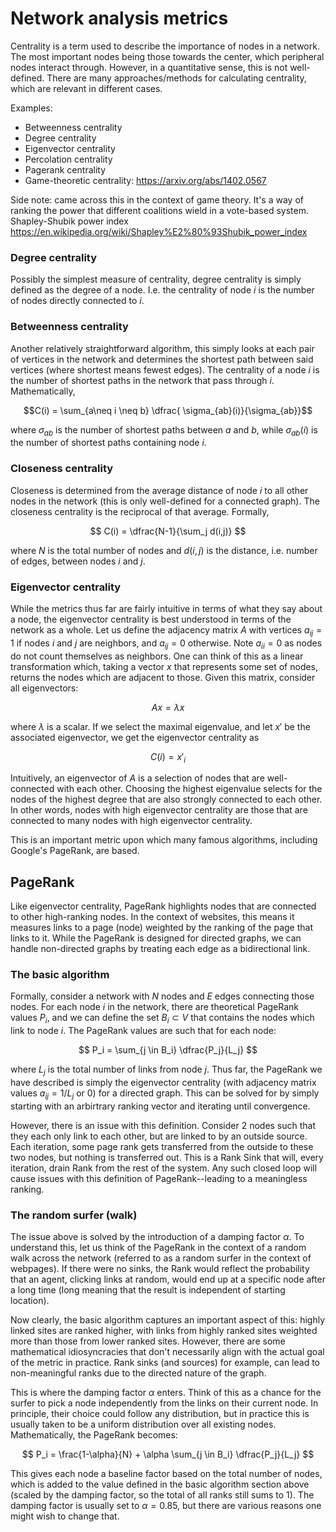# Network analysis metrics

Centrality is a term used to describe the importance of nodes in a network. The most important nodes being those towards the center, which peripheral nodes interact through. However, in a quantitative sense, this is not well-defined. There are many approaches/methods for calculating centrality, which are relevant in different cases. 

Examples:
* Betweenness centrality
* Degree centrality
* Eigenvector centrality
* Percolation centrality
* Pagerank centrality
* Game-theoretic centrality: https://arxiv.org/abs/1402.0567

Side note: came across this in the context of game theory. It's a way of ranking the power that different coalitions wield in a vote-based system.
Shapley-Shubik power index
https://en.wikipedia.org/wiki/Shapley%E2%80%93Shubik_power_index

### Degree centrality

Possibly the simplest measure of centrality, degree centrality is simply defined as the degree of a node. I.e. the centrality of node $i$ is the number of nodes directly connected to $i$. 

### Betweenness centrality

Another relatively straightforward algorithm, this simply looks at each pair of vertices in the network and determines the shortest path between said vertices (where shortest means fewest edges). The centrality of a node $i$ is the number of shortest paths in the network that pass through $i$. Mathematically, 

$$C(i) = \sum_{a\neq i \neq b} \dfrac{ \sigma_{ab}(i)}{\sigma_{ab}}$$

where $\sigma_{ab}$ is the number of shortest paths between $a$ and $b$, while $\sigma_{ab}(i)$ is the number of shortest paths containing node $i$. 

### Closeness centrality

Closeness is determined from the average distance of node $i$ to all other nodes in the network (this is only well-defined for a connected graph). The closeness centrality is the reciprocal of that average. Formally,

$$ C(i) = \dfrac{N-1}{\sum_j d(i,j)} $$

where $N$ is the total number of nodes and $d(i,j)$ is the distance, i.e. number of edges, between nodes $i$ and $j$.

### Eigenvector centrality

While the metrics thus far are fairly intuitive in terms of what they say about a node, the eigenvector centrality is best understood in terms of the network as a whole. Let us define the adjacency matrix $A$ with vertices $a_{ij}=1$ if nodes $i$ and $j$ are neighbors, and $a_{ij}=0$ otherwise. Note $a_{ii}=0$ as nodes do not count themselves as neighbors. One can think of this as a linear transformation which, taking a vector $x$ that represents some set of nodes, returns the nodes which are adjacent to those. Given this matrix, consider all eigenvectors:

$$Ax = \lambda x$$

where $\lambda$ is a scalar. If we select the maximal eigenvalue, and let $x'$ be the associated eigenvector, we get the eigenvector centrality as

$$C(i) = x'_i$$

Intuitively, an eigenvector of $A$ is a selection of nodes that are well-connected with each other. Choosing the highest eigenvalue selects for the nodes of the highest degree that are also strongly connected to each other. In other words, nodes with high eigenvector centrality are those that are connected to many nodes with high eigenvector centrality.

This is an important metric upon which many famous algorithms, including Google's PageRank, are based.

## PageRank

Like eigenvector centrality, PageRank highlights nodes that are connected to other high-ranking nodes. In the context of websites, this means it measures links to a page (node) weighted by the ranking of the page that links to it. While the PageRank is designed for directed graphs, we can handle non-directed graphs by treating each edge as a bidirectional link.

### The basic algorithm

Formally, consider a network with $N$ nodes and $E$ edges connecting those nodes. For each node $i$ in the network, there are theoretical PageRank values $P_i$, and we can define the set $B_i \subset V$ that contains the nodes which link to node $i$. The PageRank values are such that for each node:

$$ P_i = \sum_{j \in B_i} \dfrac{P_j}{L_j} $$

where $L_j$ is the total number of links from node $j$. Thus far, the PageRank we have described is simply the eigenvector centrality (with adjacency matrix values $a_{ij}=1/L_j$ or $0$) for a directed graph. This can be solved for by simply starting with an arbirtrary ranking vector and iterating until convergence. 

However, there is an issue with this definition. Consider 2 nodes such that they each only link to each other, but are linked to by an outside source. Each iteration, some page rank gets transferred from the outside to these two nodes, but nothing is transferred out. This is a Rank Sink that will, every iteration, drain Rank from the rest of the system. Any such closed loop will cause issues with this definition of PageRank--leading to a meaningless ranking.

### The random surfer (walk)

The issue above is solved by the introduction of a damping factor $\alpha$. To understand this, let us think of the PageRank in the context of a random walk across the network (referred to as a random surfer in the context of webpages). If there were no sinks, the Rank would reflect the probability that an agent, clicking links at random, would end up at a specific node after a long time (long meaning that the result is independent of starting location).

Now clearly, the basic algorithm captures an important aspect of this: highly linked sites are ranked higher, with links from highly ranked sites weighted more than those from lower ranked sites. However, there are some mathematical idiosyncracies that don't necessarily align with the actual goal of the metric in practice. Rank sinks (and sources) for example, can lead to non-meaningful ranks due to the directed nature of the graph. 

This is where the damping factor $\alpha$ enters. Think of this as a chance for the surfer to pick a node independently from the links on their current node. In principle, their choice could follow any distribution, but in practice this is usually taken to be a uniform distribution over all existing nodes. Mathematically, the PageRank becomes:

$$ P_i = \frac{1-\alpha}{N} + \alpha \sum_{j \in B_i} \dfrac{P_j}{L_j} $$

This gives each node a baseline factor based on the total number of nodes, which is added to the value defined in the basic algorithm section above (scaled by the damping factor, so the total of all ranks still sums to 1). The damping factor is usually set to $\alpha=0.85$, but there are various reasons one might wish to change that.